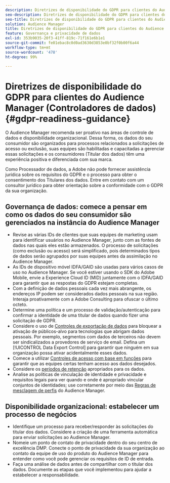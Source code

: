 ```yaml
---
description: Diretrizes de disponibilidade do GDPR para clientes do Audience Manager
seo-description: Diretrizes de disponibilidade do GDPR para clientes do Audience Manager
seo-title: Diretrizes de disponibilidade do GDPR para clientes do Audience Manager
solution: Audience Manager
title: Diretrizes de disponibilidade do GDPR para clientes do Audience Manager
feature: Governança e privacidade de dados
exl-id: 353b9035-20f3-41ff-819c-71f161e6b1e1
source-git-commit: fe01ebac8c0d0ad3630d3853e0bf32f0b00f6a44
workflow-type: tm+mt
source-wordcount: '478'
ht-degree: 99%

---
```


# Diretrizes de disponibilidade do GDPR para clientes do Audience Manager (Controladores de dados) {#gdpr-readiness-guidance}

O Audience Manager recomenda ser proativo nas áreas de controle de dados e disponibilidade organizacional. Dessa forma, os dados do seu consumidor são organizados para processos relacionados a solicitações de acesso ou exclusão, suas equipes são habilitadas e capacitadas a gerenciar essas solicitações e os consumidores (Titular dos dados) têm uma experiência positiva e diferenciada com sua marca.

Como Processador de dados, a Adobe não pode fornecer assistência jurídica sobre os requisitos do GDPR e o processo para obter o consentimento dos Titulares dos dados. Entre em contato com um consultor jurídico para obter orientação sobre a conformidade com o GDPR da sua organização.

## Governança de dados: comece a pensar em como os dados do seu consumidor são gerenciados na instância do Audience Manager

* Revise as várias IDs de clientes que suas equipes de marketing usam para identificar usuários no Audience Manager, junto com as fontes de dados nas quais eles estão armazenados. O processo de solicitações (como exclusão ou acesso) será simplificado, pois determinados tipos de dados serão agrupados por suas equipes antes da assimilação no Audience Manager.
* As IDs de dispositivo móvel IDFA/GAID são usadas para vários casos de uso no Audience Manager. Se você estiver usando o SDK do Adobe Mobile, envie a Experience Cloud ID (MID) juntamente com o IDFA/GAID para garantir que as respostas do GDPR estejam completas.
* Com a definição de dados pessoais cada vez mais abrangente, os endereços IP podem ser considerados dados pessoais na sua região. Interaja proativamente com a Adobe Consulting para ofuscar o último octeto.
* Determine uma política e um processo de validação/autenticação para confirmar a identidade de uma titular de dados quando fizer uma solicitação de GDPR.
* Considere o uso de [Controles de exportação de dados](../../features/data-export-controls.md) para bloquear a ativação de públicos-alvo para tecnologias que abrigam dados pessoais. Por exemplo, segmentos com dados de terceiros não devem ser sindicalizados a provedores de serviço de email. Defina um [!UICONTROL Data Export Control] para garantir que ninguém em sua organização possa ativar acidentalmente esses dados.
* Comece a utilizar [Controles de acesso com base em funções](../../features/administration/administration-overview.md) para garantir que as equipes certas tenham acesso aos dados desejados.
* Considere os [períodos de retenção](../../faq/faq-privacy.md#data-retention-faq) apropriados para os dados.
* Analise as políticas de vinculação de identidade e privacidade e requisitos legais para ver quando e onde é apropriado vincular conjuntos de identidades; use corretamente por meio das [Regras de mesclagem de perfis](../../features/profile-merge-rules/merge-rules-overview.md) do Audience Manager.

## Disponibilidade organizacional: estabelecer um processo de negócios

* Identifique um processo para receber/responder às solicitações do titular dos dados. Considere a criação de uma ferramenta automática para enviar solicitações ao Audience Manager.
* Nomeie um ponto de contato de privacidade dentro do seu centro de excelência DMP. Conecte o ponto de privacidade da sua organização ao contato da equipe de uso do produto do Audience Manager para entender como você pode gerenciar os requisitos de ID de entrada.
* Faça uma análise de dados antes de compartilhar com o titular dos dados. Documente as etapas que você implementou para ajudar a estabelecer a responsabilidade.
